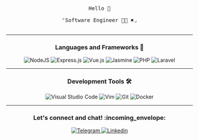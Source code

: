 
<p align="center">
  <samp>
   Hello 👋
    <br><br>
    ⌜Software Engineer 👨‍💻 ✖︎⌟
  </samp>
<br><br>

---

<h3 align="center">Languages and Frameworks 📖</h3>

<p align="center">
  <!-- For more icons please follow  https://github.com/Ileriayo/markdown-badges -->

  <img alt="NodeJS" src="https://img.shields.io/badge/node.js-%2343853D.svg?style=for-the-badge&logo=node-dot-js&logoColor=white"/>

  <img alt="Express.js" src="https://img.shields.io/badge/express.js-%23404d59.svg?style=for-the-badge&logo=express&logoColor=%2361DAFB"/>

  <img alt="Vue.js" src="https://img.shields.io/badge/vuejs-%2335495e.svg?style=for-the-badge&logo=vue-dot-js&logoColor=%234FC08D"/>

  <img alt="Jasmine" src="https://img.shields.io/badge/jasmine-%238A4182.svg?style=for-the-badge&logo=jasmine&logoColor=white" />

  <img alt="PHP" src="https://img.shields.io/badge/php-%23777BB4.svg?style=for-the-badge&logo=php&logoColor=white"/>

  <img alt="Laravel" src="https://img.shields.io/badge/laravel-%23FF2D20.svg?style=for-the-badge&logo=laravel&logoColor=white"/>

  

---

<h3 align="center">Development Tools 🛠</h3>


<p align="center">

<img alt="Visual Studio Code" src="https://img.shields.io/badge/VisualStudioCode-0078d7.svg?style=for-the-badge&logo=visual-studio-code&logoColor=white"/>

<img alt="Vim" src="https://img.shields.io/badge/VIM-%2311AB00.svg?style=for-the-badge&logo=vim&logoColor=white"/>

<img alt="Git" src="https://img.shields.io/badge/git-%23F05033.svg?style=for-the-badge&logo=git&logoColor=white"/>

<img alt="Docker" src="https://img.shields.io/badge/docker-%230db7ed.svg?style=for-the-badge&logo=docker&logoColor=white"/>

---

<h3 align="center">Let's connect and chat! :incoming_envelope:</h3>
<p align="center">
  <a href="https://t.me/fadlimuhh" target="_blank">
    <img alt="Telegram" src="https://img.shields.io/badge/Telegram-2CA5E0?style=for-the-badge&logo=telegram&logoColor=white" />
  </a>
  <a href="https://www.linkedin.com/in/muhammad-fadli-9a839a219/" target="_blank">
    <img alt="Linkedin" src="https://img.shields.io/badge/linkedin-%230077B5.svg?style=for-the-badge&logo=linkedin&logoColor=white" />
  </a>
</p>


